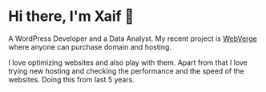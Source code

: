# Hi there, I'm Xaif 👋

A WordPress Developer and a Data Analyst. My recent project is [WebVerge](https://webverge.io) where anyone can purchase domain and hosting.

I love optimizing websites and also play with them. Apart from that I love trying new hosting and checking the performance and the speed of the websites. Doing this from last 5 years.
